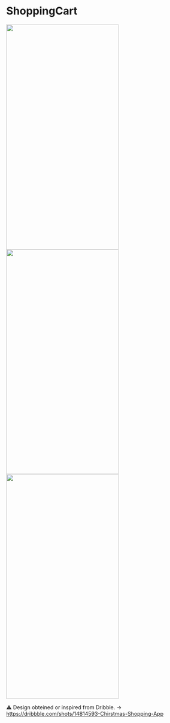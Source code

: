 # ShoppingCart

<span><img src="https://user-images.githubusercontent.com/62101873/121021630-de68bc00-c7a1-11eb-8084-dd75d91527d6.png" width="300" height="600">
<img src="https://user-images.githubusercontent.com/62101873/121021605-d741ae00-c7a1-11eb-96e6-558e71158d42.png" width="300" height="600">
<img src="https://user-images.githubusercontent.com/62101873/121021614-dad53500-c7a1-11eb-9cb2-666b77ae8d75.png" width="300" height="600"></span>



:warning: Design obteined or inspired from Dribble. -> https://dribbble.com/shots/14814593-Chirstmas-Shopping-App
